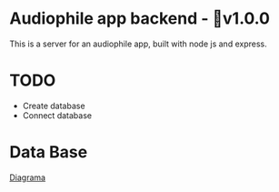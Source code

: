 # Audiophile app backend - 🔖v1.0.0
This is a server for an audiophile app, built with node js and express.
# TODO
 - Create database
 - Connect database
# Data Base
[Diagrama](https://drive.google.com/file/d/1hvPdiOGduAsXVRcawGUUxAKZA4NFXFlr/view?usp=share_link)
